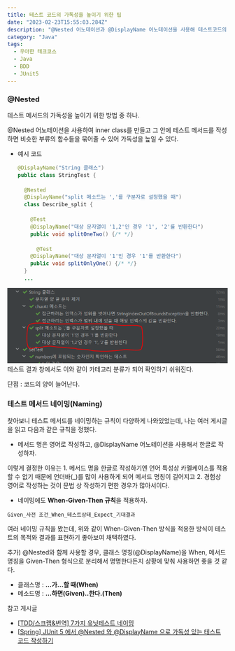 ```yaml
---
title: 테스트 코드의 가독성을 높이기 위한 팁
date: "2023-02-23T15:55:03.284Z"
description: "@Nested 어노테이션과 @DisplayName 어노테이션을 사용해 테스트코드의 가독성을 높여보자."
category: "Java"
tags:
  - 우아한 테크코스
  - Java
  - BDD
  - JUnit5
---
```


### @Nested

테스트 메서드의 가독성을 높이기 위한 방법 중 하나.

@Nested 어노테이션을 사용하여 inner class를 만들고 그 안에 테스트 메서드를 작성하면 비슷한 부류의 함수들을 묶어줄 수 있어 가독성을 높일 수 있다.

- 예시 코드

  ```java
  @DisplayName("String 클래스")
  public class StringTest {

    @Nested
    @DisplayName("split 메소드는 ','를 구분자로 설정했을 때")
    class Describe_split {

      @Test
      @DisplayName("대상 문자열이 '1,2'인 경우 '1', '2'를 반환한다")
      public void splitOneTwo() {/* */}

  		@Test
      @DisplayName("대상 문자열이 '1'인 경우 '1'를 반환한다")
      public void splitOnlyOne() {/* */}
    }
  	...
  ```

![예시 사진](./example.png)
테스트 결과 창에서도 이와 같이 카테고리 분류가 되어 확인하기 쉬워진다.

단점 : 코드의 양이 늘어난다.

### 테스트 메서드 네이밍(Naming)

찾아보니 테스트 메서드를 네이밍하는 규칙이 다양하게 나와있었는데, 나는 여러 게시글을 읽고 다음과 같은 규칙을 정했다.

- 메서드 명은 영어로 작성하고, @DisplayName 어노테이션을 사용해서 한글로 작성하자.

이렇게 결정한 이유는 1. 메서드 명을 한글로 작성하기엔 언어 특성상 카멜케이스를 적용할 수 없기 때문에 언더바(\_)를 많이 사용하게 되어 메서드 명칭이 길어지고 2. 경험상 영어로 작성하는 것이 문법 상 작성하기 편한 경우가 많아서이다.

- 네이밍에도 **When-Given-Then 규칙**을 적용하자.

`Given_사전 조건_When_테스트상태_Expect_기대결과`

여러 네이밍 규칙을 봤는데, 위와 같이 When-Given-Then 방식을 적용한 방식이 테스트의 목적와 결과를 표현하기 좋아보여 채택하였다.

추가) @Nested와 함께 사용할 경우, 클래스 명칭(@DisplayName)을 When, 메서드 명칭을 Given-Then 형식으로 분리해서 명명한다든지 상황에 맞춰 사용하면 좋을 것 같다.

- 클래스명 : **…가…할 때(When)**
- 메소드명 : **…하면(Given)..한다.(Then)**

<nav> 참고 게시글

- [[TDD/스크랩&번역] 7가지 유닛테스트 네이밍](https://it-is-mine.tistory.com/3)
- [[Spring] JUnit 5 에서 @Nested 와 @DisplayName 으로 가독성 있는 테스트 코드 작성하기](https://bcp0109.tistory.com/297)
</nav>
